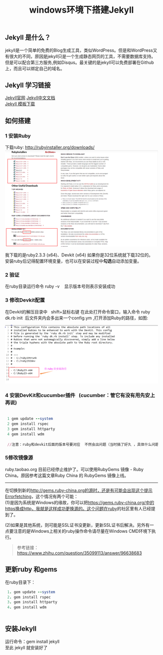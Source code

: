 ﻿---
title: 'windows环境下搭建Jekyll'
excerpt: ""
toc: true
categories:
  - 工具与平台
tags:
  - Jekyll
---
## Jekyll 是什么？

jekyll是一个简单的免费的Blog生成工具，类似WordPress。但是和WordPress又有很大的不同，原因是jekyll只是一个生成静态网页的工具，不需要数据库支持。但是可以配合第三方服务,例如Disqus。最关键的是jekyll可以免费部署在Github上，而且可以绑定自己的域名。

## Jekyll 学习链接

[Jekyll官网](http://jekyllrb.com/)
[Jekyll中文文档](http://jekyll.com.cn/docs/home/)  
[Jekyll 模板下载](http://jekyllthemes.org/)

## 如何搭建

### 1 安装Ruby

下载ruby: <http://rubyinstaller.org/downloads/>  
![install_ruby](/assets/images/20180207_1.png)  

我下载的是ruby2.3.3 (x64)、Devkit (x64) 如果你是32位系统就下载32位的。 &nbsp;&nbsp;
安装ruby后记得配置环境变量，也可以在安装过程中**勾选**自动添加变量。

### 2 验证

在ruby目录运行命令 ruby -v  &nbsp;&nbsp; 显示版本号则表示安装成功

### 3 修改Devkit配置

在Devkit的解压目录中 &nbsp;&nbsp;shift+鼠标右键&nbsp;在此处打开命令窗口，输入命令
ruby dk.rb init &nbsp;后文件夹内会多出来一个config.ym ,打开添加Ruby的路径，如图:  

![devkit_config](/assets/images/20180207_2.png)  

### 4 安装DevKit和cucumber插件 &nbsp; (cucumber：管它有没有用先安上再说)

```ruby

 1 gem update --system
 2 gem install rspec
 3 gem install httparty
 4 gem install wdm  

 //注意：ruby和devkit后面的版本号要对应  不然会出问题（当时搞了好久 ，具体什么问题忘记了）

```

### 5修改镜像源

ruby.taobao.org 目前已经停止维护了。可以使用RubyGems 镜像 - Ruby China。原因参考这篇文章Ruby China 的 RubyGems 镜像上线。

---

在切换到新的<http://gems.ruby-china.org的源时，还是有可能会出现这个提示Errorfetching>，这个情况有两个可能：  
(1)是因为系统是Windows的缘故，你可以把<https://gems.ruby-china.org/中的https换成http，我就是这样成功更换源的。这个问题在ruby>的社区里有人已经提到了。

(2)如果是其他系统，则可能是SSL证书没更新，更新SSL证书后解决。另外有一点要注意的是Windows上相关的ruby操作命令请尽量在Windows CMD环境下执行。

> 参考链接：<https://www.zhihu.com/question/35099113/answer/96638683>

## 更新ruby 和gems

在ruby目录下：

```ruby
 1. gem update --system
 2. gem install rspec
 3. gem install httparty
 4. gem install wdm
 
```

## 安装Jekyll

运行命令：gem install jekyll  
至此 jekyll 就安装好了
